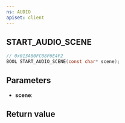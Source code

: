 ```yaml
---
ns: AUDIO
apiset: client
---
```

## START_AUDIO_SCENE

```c
// 0x013A80FC08F6E4F2
BOOL START_AUDIO_SCENE(const char* scene);
```


## Parameters
* **scene**:

## Return value